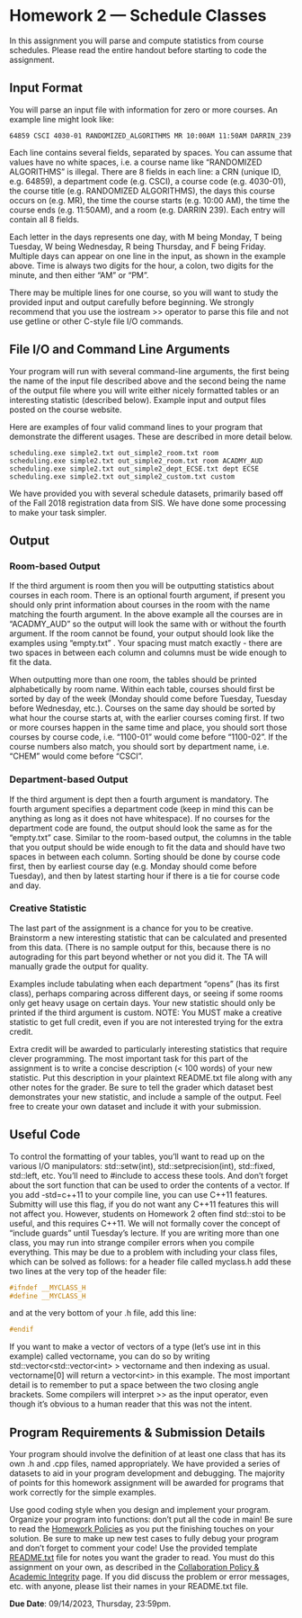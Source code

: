 # Homework 2 — Schedule Classes

In this assignment you will parse and compute statistics from course schedules. Please read the entire handout
before starting to code the assignment.

## Input Format

You will parse an input file with information for zero or more courses. An example line might look like:

```console
64859 CSCI 4030-01 RANDOMIZED_ALGORITHMS MR 10:00AM 11:50AM DARRIN_239
```

Each line contains several fields, separated by spaces. You can assume that values have no white spaces,
i.e. a course name like “RANDOMIZED ALGORITHMS” is illegal. There are 8 fields in each line: a CRN
(unique ID, e.g. 64859), a department code (e.g. CSCI), a course code (e.g. 4030-01), the course title (e.g.
RANDOMIZED ALGORITHMS), the days this course occurs on (e.g. MR), the time the course starts (e.g.
10:00 AM), the time the course ends (e.g. 11:50AM), and a room (e.g. DARRIN 239). Each entry will
contain all 8 fields.

Each letter in the days represents one day, with M being Monday, T being Tuesday, W being Wednesday,
R being Thursday, and F being Friday. Multiple days can appear on one line in the input, as shown in the
example above. Time is always two digits for the hour, a colon, two digits for the minute, and then either
“AM” or “PM”.

There may be multiple lines for one course, so you will want to study the provided input and output carefully
before beginning. We strongly recommend that you use the iostream >> operator to parse this file and not
use getline or other C-style file I/O commands.

<!-- See examples of STL file streams on the course webpage [Programming Information](https://www.cs.rpi.edu/academics/courses/fall23/csci1200/programming_information.php).-->

## File I/O and Command Line Arguments

Your program will run with several command-line arguments, the first being the name of the input file described above and the second being the name of the output file where you will write either nicely formatted tables or an interesting statistic (described below). Example input and output files posted on the course website.

Here are examples of four valid command lines to your program that demonstrate the different usages. These are described in more detail below.

```console
scheduling.exe simple2.txt out_simple2_room.txt room
scheduling.exe simple2.txt out_simple2_room.txt room ACADMY_AUD
scheduling.exe simple2.txt out_simple2_dept_ECSE.txt dept ECSE
scheduling.exe simple2.txt out_simple2_custom.txt custom
```

We have provided you with several schedule datasets, primarily based off of the Fall 2018 registration data
from SIS. We have done some processing to make your task simpler.

## Output

### Room-based Output

If the third argument is room then you will be outputting statistics about courses in each room. There is an
optional fourth argument, if present you should only print information about courses in the room with the
name matching the fourth argument. In the above example all the courses are in “ACADMY_AUD” so the
output will look the same with or without the fourth argument. If the room cannot be found, your output
should look like the examples using “empty.txt” . Your spacing must match exactly - there are two spaces
in between each column and columns must be wide enough to fit the data.

When outputting more than one room, the tables should be printed alphabetically by room name. Within
each table, courses should first be sorted by day of the week (Monday should come before Tuesday, Tuesday
before Wednesday, etc.). Courses on the same day should be sorted by what hour the course starts at, with
the earlier courses coming first. If two or more courses happen in the same time and place, you should sort
those courses by course code, i.e. “1100-01” would come before “1100-02”. If the course numbers also match,
you should sort by department name, i.e. “CHEM” would come before “CSCI”.

### Department-based Output

If the third argument is dept then a fourth argument is mandatory. The fourth argument specifies a
department code (keep in mind this can be anything as long as it does not have whitespace). If no courses
for the department code are found, the output should look the same as for the “empty.txt” case.
Similar to the room-based output, the columns in the table that you output should be wide enough to fit
the data and should have two spaces in between each column. Sorting should be done by course code first,
then by earliest course day (e.g. Monday should come before Tuesday), and then by latest starting hour if
there is a tie for course code and day.

### Creative Statistic

The last part of the assignment is a chance for you to be creative. Brainstorm a new interesting statistic
that can be calculated and presented from this data. (There is no sample output for this, because there is
no autograding for this part beyond whether or not you did it. The TA will manually grade the output for
quality.

Examples include tabulating when each department “opens” (has its first class), perhaps comparing across
different days, or seeing if some rooms only get heavy usage on certain days. Your new statistic should only
be printed if the third argument is custom. NOTE: You MUST make a creative statistic to get full credit,
even if you are not interested trying for the extra credit.

Extra credit will be awarded to particularly interesting statistics that require clever programming. The most
important task for this part of the assignment is to write a concise description (< 100 words) of your new
statistic. Put this description in your plaintext README.txt file along with any other notes for the grader.
Be sure to tell the grader which dataset best demonstrates your new statistic, and include a sample of the
output. Feel free to create your own dataset and include it with your submission.

## Useful Code

To control the formatting of your tables, you’ll want to read up on the various I/O manipulators:
std::setw(int), std::setprecision(int), std::fixed, std::left, etc. You’ll need to #include <iomanip>
to access these tools. And don’t forget about the sort function that can be used to order the contents of a
vector.
If you add -std=c++11 to your compile line, you can use C++11 features. Submitty will use this flag, if
you do not want any C++11 features this will not affect you. However, students on Homework 2 often find
std::stoi to be useful, and this requires C++11.
We will not formally cover the concept of “include guards” until Tuesday’s lecture. If you are writing more
than one class, you may run into strange compiler errors when you compile everything. This may be due to
a problem with including your class files, which can be solved as follows: for a header file called myclass.h
add these two lines at the very top of the header file:

```cpp
#ifndef __MYCLASS_H
#define __MYCLASS_H
```

and at the very bottom of your .h file, add this line:

```cpp
#endif
```

If you want to make a vector of vectors of a type (let’s use int in this example) called vectorname, you can do
so by writing std::vector&lt;std::vector&lt;int&gt; &gt; vectorname and then indexing as usual. vectorname[0]
will return a vector&lt;int&gt; in this example. The most important detail is to remember to put a space
between the two closing angle brackets. Some compilers will interpret &gt;&gt; as the input operator, even though
it’s obvious to a human reader that this was not the intent.

## Program Requirements & Submission Details

Your program should involve the definition of at least one class that has its own .h and .cpp files, named
appropriately. We have provided a series of datasets to aid in your program development and
debugging. The majority of points for this homework assignment will be awarded for programs that work
correctly for the simple examples.

Use good coding style when you design and implement your program. Organize your program into functions:
don’t put all the code in main! Be sure to read the [Homework Policies](https://www.cs.rpi.edu/academics/courses/fall23/csci1200/homework_policies.php) as you put the finishing touches on your solution. Be sure to make up new test cases to fully debug your program and don’t forget
to comment your code! Use the provided template [README.txt](./README.txt) file for notes you want the grader to read.
You must do this assignment on your own, as described in the [Collaboration Policy & Academic Integrity](https://www.cs.rpi.edu/academics/courses/fall23/csci1200/academic_integrity.php) page. If you did discuss the problem or error messages, etc. with anyone, please list their names in your
README.txt file. 

**Due Date**: 09/14/2023, Thursday, 23:59pm.
